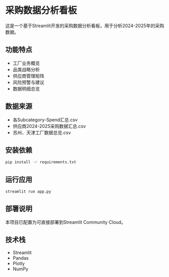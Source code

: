 # 采购数据分析看板

这是一个基于Streamlit开发的采购数据分析看板，用于分析2024-2025年的采购数据。

## 功能特点

- 工厂业务概览
- 品类战略分析
- 供应商管理矩阵
- 风险预警与建议
- 数据明细总览

## 数据来源

- 各Subcategory-Spend汇总.csv
- 供应商2024-2025采购数据汇总.csv
- 苏州、天津工厂数据总览.csv

## 安装依赖

```bash
pip install -r requirements.txt
```

## 运行应用

```bash
streamlit run app.py
```

## 部署说明

本项目已配置为可直接部署到Streamlit Community Cloud。

## 技术栈

- Streamlit
- Pandas
- Plotly
- NumPy 